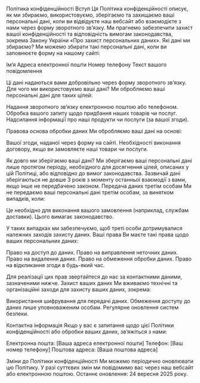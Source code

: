 Політика конфіденційності
Вступ
Ця Політика конфіденційності описує, як ми збираємо, використовуємо, зберігаємо та захищаємо ваші персональні дані, коли ви відвідуєте наш вебсайт або взаємодієте з нами через форму зворотного зв’язку. Ми прагнемо забезпечити захист вашої конфіденційності та відповідність вимогам законодавства, зокрема Закону України «Про захист персональних даних».
Які дані ми збираємо?
Ми можемо збирати такі персональні дані, коли ви заповнюєте форму на нашому сайті:

Ім’я
Адреса електронної пошти
Номер телефону
Текст вашого повідомлення

Ці дані надаються вами добровільно через форму зворотного зв’язку.
Для чого ми використовуємо ваші дані?
Ми обробляємо ваші персональні дані для таких цілей:

Надання зворотного зв’язку електронною поштою або телефоном.
Обробка вашого запиту щодо придбання наших товарів чи послуг.
Надсилання інформації про наші продукти чи послуги (за вашої згоди).

Правова основа обробки даних
Ми обробляємо ваші дані на основі:

Вашої згоди, наданої через форму на сайті.
Необхідності виконання договору, якщо ви замовляєте наші товари чи послуги.

Як довго ми зберігаємо ваші дані?
Ми зберігаємо ваші персональні дані лише протягом періоду, необхідного для досягнення цілей, описаних у цій Політиці, або відповідно до вимог законодавства. Зазвичай дані зберігаються не довше 3 років з моменту останньої взаємодії з вами, якщо інше не передбачено законом.
Передача даних третім особам
Ми не передаємо ваші персональні дані третім особам, за винятком випадків, коли:

Це необхідно для виконання вашого замовлення (наприклад, службам доставки).
Цього вимагає законодавство.

У таких випадках ми забезпечуємо, щоб треті особи дотримувалися належних заходів захисту даних.
Ваші права
Ви маєте такі права щодо ваших персональних даних:

Право на доступ до даних.
Право на виправлення неточних даних.
Право на видалення даних.
Право на обмеження обробки даних.
Право на відкликання згоди в будь-який час.

Для реалізації цих прав звертайтеся до нас за контактними даними, зазначеними нижче.
Захист ваших даних
Ми вживаємо технічні та організаційні заходи для захисту ваших даних, зокрема:

Використання шифрування для передачі даних.
Обмеження доступу до даних лише уповноваженим особам.
Регулярне оновлення систем безпеки.

Контактна інформація
Якщо у вас є запитання щодо цієї Політики конфіденційності або обробки ваших даних, зв’яжіться з нами:

Електронна пошта: [Ваша адреса електронної пошти]
Телефон: [Ваш номер телефону]
Поштова адреса: [Ваша поштова адреса]

Зміни до Політики конфіденційності
Ми можемо періодично оновлювати цю Політику. У разі суттєвих змін ми повідомимо вас через наш вебсайт або електронною поштою. 
Останнє оновлення: 24 вересня 2025 року.